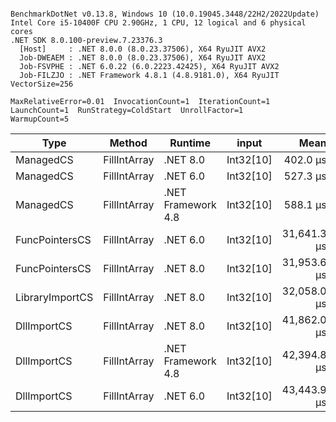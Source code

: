 ```

BenchmarkDotNet v0.13.8, Windows 10 (10.0.19045.3448/22H2/2022Update)
Intel Core i5-10400F CPU 2.90GHz, 1 CPU, 12 logical and 6 physical cores
.NET SDK 8.0.100-preview.7.23376.3
  [Host]     : .NET 8.0.0 (8.0.23.37506), X64 RyuJIT AVX2
  Job-DWEAEM : .NET 8.0.0 (8.0.23.37506), X64 RyuJIT AVX2
  Job-FSVPHE : .NET 6.0.22 (6.0.2223.42425), X64 RyuJIT AVX2
  Job-FILZJO : .NET Framework 4.8.1 (4.8.9181.0), X64 RyuJIT VectorSize=256

MaxRelativeError=0.01  InvocationCount=1  IterationCount=1  
LaunchCount=1  RunStrategy=ColdStart  UnrollFactor=1  
WarmupCount=5  

```
| Type            | Method       | Runtime            | input     | Mean        | Error | Median      | Min         | Max         | Allocated |
|---------------- |------------- |------------------- |---------- |------------:|------:|------------:|------------:|------------:|----------:|
| ManagedCS       | FillIntArray | .NET 8.0           | Int32[10] |    402.0 μs |    NA |    402.0 μs |    402.0 μs |    402.0 μs |     400 B |
| ManagedCS       | FillIntArray | .NET 6.0           | Int32[10] |    527.3 μs |    NA |    527.3 μs |    527.3 μs |    527.3 μs |     640 B |
| ManagedCS       | FillIntArray | .NET Framework 4.8 | Int32[10] |    588.1 μs |    NA |    588.1 μs |    588.1 μs |    588.1 μs |         - |
| FuncPointersCS  | FillIntArray | .NET 6.0           | Int32[10] | 31,641.3 μs |    NA | 31,641.3 μs | 31,641.3 μs | 31,641.3 μs |     640 B |
| FuncPointersCS  | FillIntArray | .NET 8.0           | Int32[10] | 31,953.6 μs |    NA | 31,953.6 μs | 31,953.6 μs | 31,953.6 μs |     400 B |
| LibraryImportCS | FillIntArray | .NET 8.0           | Int32[10] | 32,058.0 μs |    NA | 32,058.0 μs | 32,058.0 μs | 32,058.0 μs |     400 B |
| DllImportCS     | FillIntArray | .NET 8.0           | Int32[10] | 41,862.0 μs |    NA | 41,862.0 μs | 41,862.0 μs | 41,862.0 μs |     400 B |
| DllImportCS     | FillIntArray | .NET Framework 4.8 | Int32[10] | 42,394.8 μs |    NA | 42,394.8 μs | 42,394.8 μs | 42,394.8 μs |         - |
| DllImportCS     | FillIntArray | .NET 6.0           | Int32[10] | 43,443.9 μs |    NA | 43,443.9 μs | 43,443.9 μs | 43,443.9 μs |     640 B |

